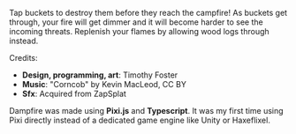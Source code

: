 Tap buckets to destroy them before they reach the campfire! As buckets get through, your fire will get dimmer and it will become harder to see the incoming threats. Replenish your flames by allowing wood logs through instead.

Credits:

* **Design, programming, art**: Timothy Foster
* **Music**: "Corncob" by Kevin MacLeod, CC BY
* **Sfx**: Acquired from ZapSplat

Dampfire was made using **Pixi.js** and **Typescript**. It was my first time using Pixi directly instead of a dedicated game engine like Unity or Haxeflixel.
